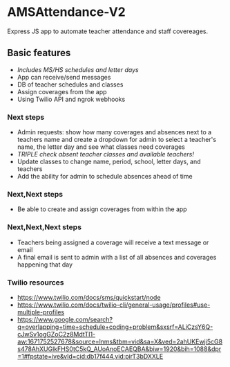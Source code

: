 # AMSAttendance-V2
Express JS app to automate teacher attendance and staff covereages.

## Basic features
- *Includes MS/HS schedules and letter days*
- App can receive/send messages
- DB of teacher schedules and classes
- Assign coverages from the app
- Using Twilio API and ngrok webhooks

### Next steps
- Admin requests: show how many coverages and absences next to a teachers name and create a dropdown for admin to select a teacher's name, the letter day and see what classes need coverages
- *TRIPLE check absent teacher classes and available teachers!*
- Update classes to change name, period, school, letter days, and teachers
- Add the ability for admin to schedule absences ahead of time

### Next,Next steps
- Be able to create and assign coverages from within the app

### Next,Next,Next steps
- Teachers being assigned a coverage will receive a text message or email
- A final email is sent to admin with a list of all absences and coverages happening that day

### Twilio resources
- https://www.twilio.com/docs/sms/quickstart/node
- https://www.twilio.com/docs/twilio-cli/general-usage/profiles#use-multiple-profiles
- https://www.google.com/search?q=overlapping+time+schedule+coding+problem&sxsrf=ALiCzsY6Q-cJwSv1ogGZoC2z8MdtTI1-aw:1671752527678&source=lnms&tbm=vid&sa=X&ved=2ahUKEwji5cG8s478AhXUGlkFHS0tC5kQ_AUoAnoECAEQBA&biw=1920&bih=1088&dpr=1#fpstate=ive&vld=cid:db17f444,vid:pirT3bDXXLE